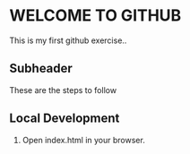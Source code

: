 # WELCOME TO GITHUB 

This is my first github exercise..

## Subheader

These are the steps to follow 

## Local Development

1. Open index.html in your browser.